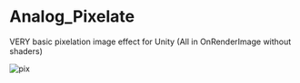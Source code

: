 # Analog_Pixelate

VERY basic pixelation image effect for Unity (All in OnRenderImage without shaders)

![pix](https://cloud.githubusercontent.com/assets/2878395/22015647/e18594d6-dc9a-11e6-9ff5-e52756d876e4.PNG)
